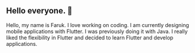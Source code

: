 ## Hello everyone. 👋
Hello, my name is Faruk. I love working on coding. I am currently designing mobile applications with Flutter. I was previously doing it with Java. I really liked the flexibility in Flutter and decided to learn Flutter and develop applications.
<!--
**frarslan/frarslan** is a ✨ _special_ ✨ repository because its `README.md` (this file) appears on your GitHub profile.

Here are some ideas to get you started:

- 🔭 I’m currently working on ...
- 🌱 I’m currently learning Flutter and Dart.
- 👯 I’m looking to collaborate on ...
- 🤔 I’m looking for help with ...
- 💬 Ask me about ...
- 📫 How to reach me: ...
- 😄 Pronouns: ...
- ⚡ Fun fact: ...
-->
